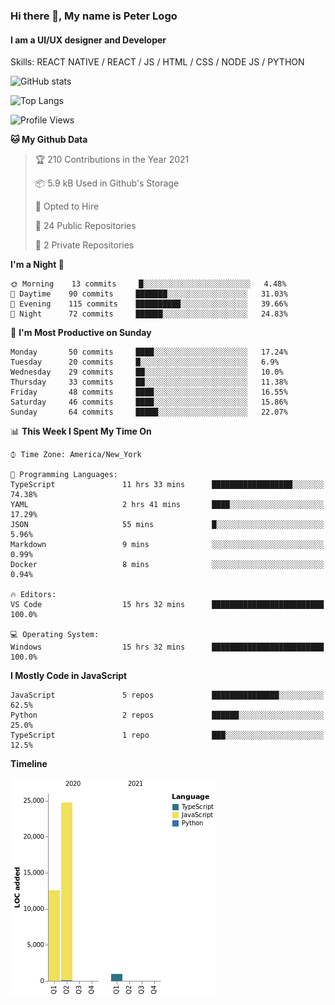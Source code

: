 ### Hi there 👋, My name is Peter Logo
#### I am a UI/UX designer and Developer
Skills: REACT NATIVE / REACT / JS / HTML / CSS / NODE JS / PYTHON

![GitHub stats](https://github-readme-stats.vercel.app/api?username=peterlogo&show_icons=true&count_private=true&theme=dark)

![Top Langs](https://github-readme-stats.vercel.app/api/top-langs/?username=peterlogo&theme=dark&layout=compact&langs_count=8)

<!--START_SECTION:waka-->
![Profile Views](http://img.shields.io/badge/Profile%20Views-53-blue)

**🐱 My Github Data** 

> 🏆 210 Contributions in the Year 2021
 > 
> 📦 5.9 kB Used in Github's Storage 
 > 
> 💼 Opted to Hire
 > 
> 📜 24 Public Repositories 
 > 
> 🔑 2 Private Repositories  
 > 
**I'm a Night 🦉** 

```text
🌞 Morning    13 commits     █░░░░░░░░░░░░░░░░░░░░░░░░   4.48% 
🌆 Daytime    90 commits     ███████░░░░░░░░░░░░░░░░░░   31.03% 
🌃 Evening    115 commits    ██████████░░░░░░░░░░░░░░░   39.66% 
🌙 Night      72 commits     ██████░░░░░░░░░░░░░░░░░░░   24.83%

```
📅 **I'm Most Productive on Sunday** 

```text
Monday       50 commits     ████░░░░░░░░░░░░░░░░░░░░░   17.24% 
Tuesday      20 commits     █░░░░░░░░░░░░░░░░░░░░░░░░   6.9% 
Wednesday    29 commits     ██░░░░░░░░░░░░░░░░░░░░░░░   10.0% 
Thursday     33 commits     ██░░░░░░░░░░░░░░░░░░░░░░░   11.38% 
Friday       48 commits     ████░░░░░░░░░░░░░░░░░░░░░   16.55% 
Saturday     46 commits     ████░░░░░░░░░░░░░░░░░░░░░   15.86% 
Sunday       64 commits     █████░░░░░░░░░░░░░░░░░░░░   22.07%

```


📊 **This Week I Spent My Time On** 

```text
⌚︎ Time Zone: America/New_York

💬 Programming Languages: 
TypeScript               11 hrs 33 mins      ██████████████████░░░░░░░   74.38% 
YAML                     2 hrs 41 mins       ████░░░░░░░░░░░░░░░░░░░░░   17.29% 
JSON                     55 mins             █░░░░░░░░░░░░░░░░░░░░░░░░   5.96% 
Markdown                 9 mins              ░░░░░░░░░░░░░░░░░░░░░░░░░   0.99% 
Docker                   8 mins              ░░░░░░░░░░░░░░░░░░░░░░░░░   0.94%

🔥 Editors: 
VS Code                  15 hrs 32 mins      █████████████████████████   100.0%

💻 Operating System: 
Windows                  15 hrs 32 mins      █████████████████████████   100.0%

```

**I Mostly Code in JavaScript** 

```text
JavaScript               5 repos             ███████████████░░░░░░░░░░   62.5% 
Python                   2 repos             ██████░░░░░░░░░░░░░░░░░░░   25.0% 
TypeScript               1 repo              ███░░░░░░░░░░░░░░░░░░░░░░   12.5%

```


**Timeline**

![Chart not found](https://raw.githubusercontent.com/peterlogo/peterlogo/main/charts/bar_graph.png) 


<!--END_SECTION:waka-->


